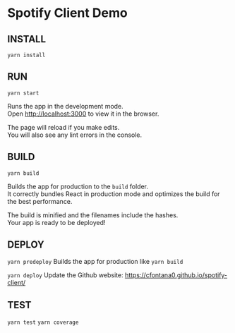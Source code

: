 # Spotify Client Demo

## INSTALL

`yarn install`

## RUN

`yarn start`

Runs the app in the development mode.<br>
Open [http://localhost:3000](http://localhost:3000) to view it in the browser.

The page will reload if you make edits.<br>
You will also see any lint errors in the console.

## BUILD

`yarn build`

Builds the app for production to the `build` folder.<br>
It correctly bundles React in production mode and optimizes the build for the best performance.

The build is minified and the filenames include the hashes.<br>
Your app is ready to be deployed!


## DEPLOY

`yarn predeploy`
Builds the app for production like `yarn build`

`yarn deploy`
Update the Github website: https://cfontana0.github.io/spotify-client/


## TEST

`yarn test`
`yarn coverage`
